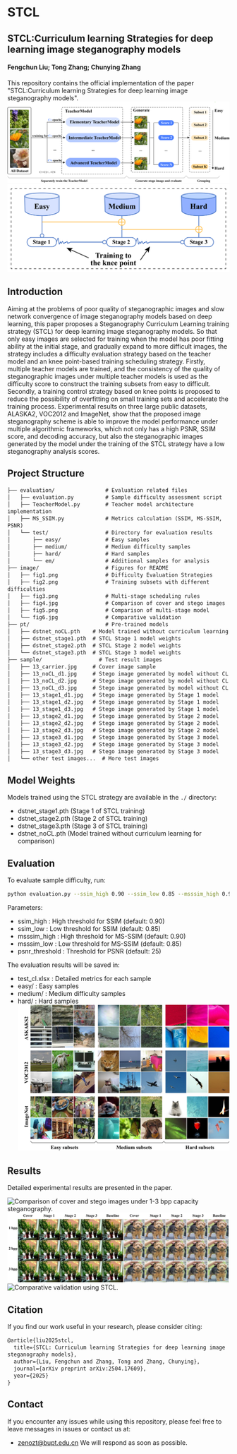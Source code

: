 # STCL
## STCL:Curriculum learning Strategies for deep learning image steganography models

#### Fengchun Liu; Tong Zhang; Chunying Zhang

This repository contains the official implementation of the paper "STCL:Curriculum learning Strategies for deep learning image steganography models".
![Diffculty Evaluation Strategies Based on Teacher Models.](image/fig1.png)
![Multi-stage scheduling rules based on knee points.](image/fig3.png)
## Introduction

Aiming at the problems of poor quality of steganographic images and slow network convergence of image steganography models based on deep learning, this paper proposes a Steganography Curriculum Learning training strategy (STCL)  for deep learning image steganography models. So that only easy images are selected for training when the model has poor fitting ability at the initial stage, and gradually expand to more difficult images, the strategy includes a difficulty evaluation strategy based on the teacher model and an knee point-based training scheduling strategy. Firstly, multiple teacher models are trained, and the consistency of the quality of steganographic images under multiple teacher models is used as the difficulty score to construct the training subsets from easy to difficult. Secondly, a training control strategy based on knee points is proposed to reduce the possibility of overfitting on small training sets and accelerate the training process. Experimental results on three large public datasets, ALASKA2, VOC2012 and ImageNet, show that the proposed image steganography scheme is able to improve the model performance under multiple algorithmic frameworks, which not only has a high PSNR, SSIM score, and decoding accuracy, but also the steganographic images generated by the model under the training of the STCL strategy have a low steganography analysis scores.

## Project Structure
 ```
├── evaluation/                # Evaluation related files
│   ├── evaluation.py          # Sample difficulty assessment script
│   ├── TeacherModel.py        # Teacher model architecture implementation
│   ├── MS_SSIM.py             # Metrics calculation (SSIM, MS-SSIM, PSNR)
│   └── test/                  # Directory for evaluation results
│       ├── easy/              # Easy samples
│       ├── medium/            # Medium difficulty samples
│       ├── hard/              # Hard samples
│       └── em/                # Additional samples for analysis
├── image/                     # Figures for README
│   ├── fig1.png               # Difficulty Evaluation Strategies
│   ├── fig2.png               # Training subsets with different difficulties
│   ├── fig3.png               # Multi-stage scheduling rules
│   ├── fig4.jpg               # Comparison of cover and stego images
│   ├── fig5.png               # Comparison of multi-stage model
│   └── fig6.jpg               # Comparative validation
├── pt/                        # Pre-trained models
│   ├── dstnet_noCL.pth    # Model trained without curriculum learning
│   ├── dstnet_stage1.pth  # STCL Stage 1 model weights
│   ├── dstnet_stage2.pth  # STCL Stage 2 model weights
│   └── dstnet_stage3.pth  # STCL Stage 3 model weights
├── sample/                  # Test result images
│   ├── 13_carrier.jpg     # Cover image sample
│   ├── 13_noCL_d1.jpg     # Stego image generated by model without CL
│   ├── 13_noCL_d2.jpg     # Stego image generated by model without CL
│   ├── 13_noCL_d3.jpg     # Stego image generated by model without CL
│   ├── 13_stage1_d1.jpg   # Stego image generated by Stage 1 model
│   ├── 13_stage1_d2.jpg   # Stego image generated by Stage 1 model
│   ├── 13_stage1_d3.jpg   # Stego image generated by Stage 1 model
│   ├── 13_stage2_d1.jpg   # Stego image generated by Stage 2 model
│   ├── 13_stage2_d2.jpg   # Stego image generated by Stage 2 model
│   ├── 13_stage2_d3.jpg   # Stego image generated by Stage 2 model
│   ├── 13_stage3_d1.jpg   # Stego image generated by Stage 3 model
│   ├── 13_stage3_d2.jpg   # Stego image generated by Stage 3 model
│   ├── 13_stage3_d3.jpg   # Stego image generated by Stage 3 model
│   └── other test images...  # More test images                  
 ```

## Model Weights

Models trained using the STCL strategy are available in the `./` directory:
- dstnet_stage1.pth (Stage 1 of STCL training)
- dstnet_stage2.pth (Stage 2 of STCL training)
- dstnet_stage3.pth (Stage 3 of STCL training)
- dstnet_noCL.pth (Model trained without curriculum learning for comparison)

## Evaluation

To evaluate sample difficulty, run:
```bash
python evaluation.py --ssim_high 0.90 --ssim_low 0.85 --msssim_high 0.90 --msssim_low 0.85 --psnr_threshold 25
```
Parameters:
- ssim_high : High threshold for SSIM (default: 0.90)
- ssim_low : Low threshold for SSIM (default: 0.85)
- msssim_high : High threshold for MS-SSIM (default: 0.90)
- msssim_low : Low threshold for MS-SSIM (default: 0.85)
- psnr_threshold : Threshold for PSNR (default: 25)

The evaluation results will be saved in:
- test_cl.xlsx : Detailed metrics for each sample
- easy/ : Easy samples
- medium/ : Medium difficulty samples
- hard/ : Hard samples
![Training subsets with different diffculties obtained by the teacher model diffculty evaluation method.](image/fig2.png)



## Results
Detailed experimental results are presented in the paper.

![Comparison of cover and stego images under 1-3 bpp capacity steganography.](image/fig4.jpg)
![Comparison of stego image generated by multi-stage model and cover image.](image/fig5.png)
![Comparative validation using STCL.](image/fig6.jpg)


## Citation
If you find our work useful in your research, please consider citing:
```
@article{liu2025stcl,
  title={STCL: Curriculum learning Strategies for deep learning image steganography models},
  author={Liu, Fengchun and Zhang, Tong and Zhang, Chunying},
  journal={arXiv preprint arXiv:2504.17609},
  year={2025}
}
```
## Contact
If you encounter any issues while using this repository, please feel free to leave messages in issues or contact us at:

- zenozt@bupt.edu.cn
We will respond as soon as possible.
